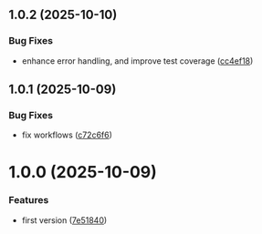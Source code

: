## 1.0.2 (2025-10-10)


### Bug Fixes

* enhance error handling, and improve test coverage ([cc4ef18](https://github.com/Steven-Qiang/ts-ip2region2/commit/cc4ef187372ec56d238fb1998c9e87b5154f0a98))

## 1.0.1 (2025-10-09)


### Bug Fixes

* fix workflows ([c72c6f6](https://github.com/Steven-Qiang/ts-ip2region2/commit/c72c6f69ea41b15e4fbfe0e066610d526ab1d034))

# 1.0.0 (2025-10-09)


### Features

* first version ([7e51840](https://github.com/Steven-Qiang/ts-ip2region2/commit/7e51840d8e879cd6f4aebae6c6c58ac3f9c5c732))
